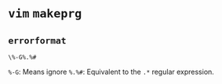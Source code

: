 # `vim` `makeprg`

## `errorformat`

	\%-G%.%#

`%-G`: Means ignore
`%.%#`: Equivalent to the `.*` regular expression.
